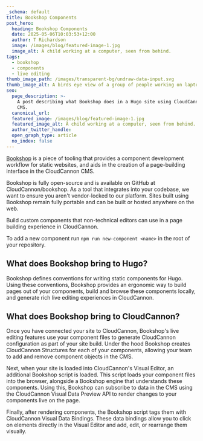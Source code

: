 ```yaml
---
_schema: default
title: Bookshop Components
post_hero:
  heading: Bookshop Components
  date: 2025-05-06T10:03:53+12:00
  author: T Richardson
  image: /images/blog/featured-image-1.jpg
  image_alt: A child working at a computer, seen from behind.
tags:
  - bookshop
  - components
  - live editing
thumb_image_path: /images/transparent-bg/undraw-data-input.svg
thumb_image_alt: A birds eye view of a group of people working on laptops around a table.
seo:
  page_description: >-
    A post describing what Bookshop does in a Hugo site using CloudCannon as a
    CMS.
  canonical_url:
  featured_image: /images/blog/featured-image-1.jpg
  featured_image_alt: A child working at a computer, seen from behind.
  author_twitter_handle:
  open_graph_type: article
  no_index: false
---
```

[Bookshop](https://github.com/CloudCannon/bookshop/blob/main/guides/hugo.adoc) is a piece of tooling that provides a component development workflow for static websites, and aids in the creation of a page-building interface in the CloudCannon CMS.

Bookshop is fully open-source and is available on GitHub at CloudCannon/bookshop. As a tool that integrates into your codebase, we want to ensure you aren't vendor-locked to our platform. Sites built using Bookshop remain fully portable and can be built or hosted anywhere on the web.

Build custom components that non-technical editors can use in a page building experience in CloudCannon.

To add a new component run `npm run new-component <name>` in the root of your repository.

## What does Bookshop bring to Hugo?

Bookshop defines conventions for writing static components for Hugo. Using these conventions, Bookshop provides an ergonomic way to build pages out of your components, build and browse these components locally, and generate rich live editing experiences in CloudCannon.

## What does Bookshop bring to CloudCannon?

Once you have connected your site to CloudCannon, Bookshop's live editing features use your component files to generate CloudCannon configuration as part of your site build. Under the hood Bookshop creates CloudCannon Structures for each of your components, allowing your team to add and remove component objects in the CMS.

Next, when your site is loaded into CloudCannon's Visual Editor, an additional Bookshop script is loaded. This script loads your component files into the browser, alongside a Bookshop engine that understands these components. Using this, Bookshop can subscribe to data in the CMS using the CloudCannon Visual Data Preview API to render changes to your components live on the page.

Finally, after rendering components, the Bookshop script tags them with CloudCannon Visual Data Bindings. These data bindings allow you to click on elements directly in the Visual Editor and add, edit, or rearrange them visually.